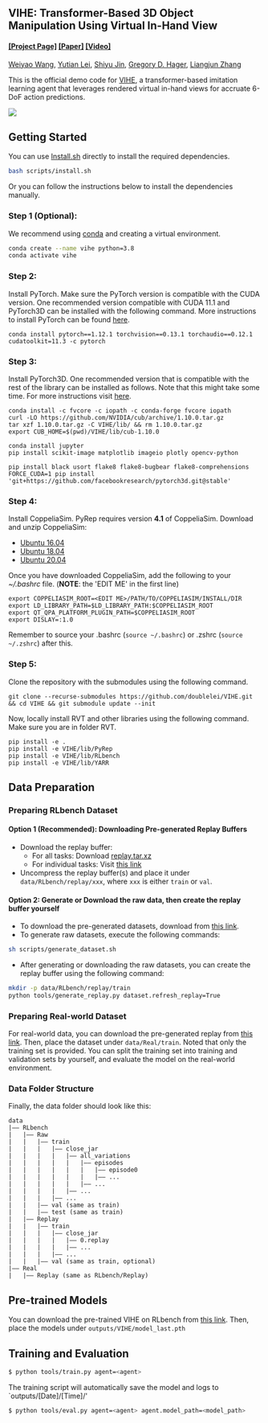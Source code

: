 ## VIHE: Transformer-Based 3D Object Manipulation Using Virtual In-Hand View

#### [[Project Page]](https://vihe-3d.github.io/) [[Paper]](*.pdf) [[Video]]()

[Weiyao Wang](https://wangweiyao.github.io/about-me/), [Yutian Lei](https://doublelei.me/), [Shiyu Jin](https://scholar.google.com/citations?user=GdYgso8AAAAJ&hl=en), [Gregory D. Hager](https://www.cs.jhu.edu/hager/), [Liangjun Zhang](https://www.cs.unc.edu/~zlj/) 

This is the official demo code for [VIHE](https://vihe-3d.github.io/), a transformer-based imitation learning agent that leverages rendered virtual in-hand views for accruate 6-DoF action predictions.


<!-- If you find this work useful in your research, please cite using the following BibTeX:

```bibtex
``` -->

<img src="media/overview.gif"/>

## Getting Started
You can use [Install.sh](scripts/install.sh) directly to install the required dependencies. 
```bash
bash scripts/install.sh
```

Or you can follow the instructions below to install the dependencies manually.

### **Step 1 (Optional):**
We recommend using [conda](https://docs.conda.io/en/latest/miniconda.html) and creating a virtual environment.
```bash
conda create --name vihe python=3.8
conda activate vihe
```

### **Step 2:** 
Install PyTorch. Make sure the PyTorch version is compatible with the CUDA version. One recommended version compatible with CUDA 11.1 and PyTorch3D can be installed with the following command. More instructions to install PyTorch can be found [here](https://pytorch.org/).
```
conda install pytorch==1.12.1 torchvision==0.13.1 torchaudio==0.12.1 cudatoolkit=11.3 -c pytorch
```

### **Step 3:** 
Install PyTorch3D. One recommended version that is compatible with the rest of the library can be installed as follows. Note that this might take some time. For more instructions visit [here](https://github.com/facebookresearch/pytorch3d/blob/main/INSTALL.md).
```
conda install -c fvcore -c iopath -c conda-forge fvcore iopath
curl -LO https://github.com/NVIDIA/cub/archive/1.10.0.tar.gz
tar xzf 1.10.0.tar.gz -C VIHE/lib/ && rm 1.10.0.tar.gz
export CUB_HOME=$(pwd)/VIHE/lib/cub-1.10.0

conda install jupyter
pip install scikit-image matplotlib imageio plotly opencv-python

pip install black usort flake8 flake8-bugbear flake8-comprehensions
FORCE_CUDA=1 pip install 'git+https://github.com/facebookresearch/pytorch3d.git@stable'
```

### **Step 4:** 
Install CoppeliaSim. PyRep requires version **4.1** of CoppeliaSim. Download and unzip CoppeliaSim: 
- [Ubuntu 16.04](https://www.coppeliarobotics.com/files/CoppeliaSim_Edu_V4_1_0_Ubuntu16_04.tar.xz)
- [Ubuntu 18.04](https://www.coppeliarobotics.com/files/CoppeliaSim_Edu_V4_1_0_Ubuntu18_04.tar.xz)
- [Ubuntu 20.04](https://www.coppeliarobotics.com/files/CoppeliaSim_Edu_V4_1_0_Ubuntu20_04.tar.xz)

Once you have downloaded CoppeliaSim, add the following to your *~/.bashrc* file. (__NOTE__: the 'EDIT ME' in the first line)

```
export COPPELIASIM_ROOT=<EDIT ME>/PATH/TO/COPPELIASIM/INSTALL/DIR
export LD_LIBRARY_PATH=$LD_LIBRARY_PATH:$COPPELIASIM_ROOT
export QT_QPA_PLATFORM_PLUGIN_PATH=$COPPELIASIM_ROOT
export DISLAY=:1.0
```
Remember to source your .bashrc (`source ~/.bashrc`) or  .zshrc (`source ~/.zshrc`) after this.

### **Step 5:** 
Clone the repository with the submodules using the following command.

```
git clone --recurse-submodules https://github.com/doublelei/VIHE.git && cd VIHE && git submodule update --init
```

Now, locally install RVT and other libraries using the following command. Make sure you are in folder RVT.
```
pip install -e .
pip install -e VIHE/lib/PyRep 
pip install -e VIHE/lib/RLbench 
pip install -e VIHE/lib/YARR 
``` 
 
## Data Preparation
### Preparing RLbench Dataset
#### Option 1 (Recommended): Downloading Pre-generated Replay Buffers
- Download the replay buffer:
  - For all tasks: Download [replay.tar.xz](https://drive.google.com/file/d/1wOkLk8ymsp3TCFWOPOQLZZJ4OIZXRUjw/view?usp=drive_link)
  - For individual tasks: Visit [this link](https://drive.google.com/drive/folders/1n_vBXEL2lWmJTNxwQIuI_NinAGGhby5m?usp=drive_link)
- Uncompress the replay buffer(s) and place it under `data/RLbench/replay/xxx`, where `xxx` is either `train` or `val`.

#### Option 2: Generate or Download the raw data, then create the replay buffer yourself
- To download the pre-generated datasets, download from [this link](https://drive.google.com/drive/folders/0B2LlLwoO3nfZfkFqMEhXWkxBdjJNNndGYl9uUDQwS1pfNkNHSzFDNGwzd1NnTmlpZXR1bVE?resourcekey=0-jRw5RaXEYRLe2W6aNrNFEQ).
- To generate raw datasets, execute the following commands:
```bash
sh scripts/generate_dataset.sh
```
- After generating or downloading the raw datasets, you can create the replay buffer using the following command:
```bash
mkdir -p data/RLbench/replay/train 
python tools/generate_replay.py dataset.refresh_replay=True
```
### Preparing Real-world Dataset
For real-world data, you can download the pre-generated replay from [this link](https://drive.google.com/file/d/1OWPfTBxGPKBPiCOIGQGWSH6GkRLBmQ6F/view?usp=sharing). Then, place the dataset under `data/Real/train`. Noted that only the training set is provided. You can split the training set into training and validation sets by yourself, and evaluate the model on the real-world environment.


### Data Folder Structure
Finally, the data folder should look like this:
```
data
|—— RLbench
|   |—— Raw
|   |   |—— train
|   |   |   |—— close_jar
|   |   |   |   |—— all_variations
|   |   |   |   |   |—— episodes
|   |   |   |   |   |   |—— episode0
|   |   |   |   |   |   |—— ...
|   |   |   |   |   |—— ...
|   |   |   |   |—— ...
|   |   |   |—— ...
|   |   |—— val (same as train)
|   |   |—— test (same as train)
|   |—— Replay
|   |   |—— train
|   |   |   |—— close_jar
|   |   |   |   |—— 0.replay
|   |   |   |   |—— ...
|   |   |   |—— ...
|   |   |—— val (same as train, optional)
|—— Real
|   |—— Replay (same as RLbench/Replay)
```



## Pre-trained Models
You can download the pre-trained VIHE on RLbench from [this link](https://drive.google.com/file/d/1fkcQuZ7CFTmcZrzlEvETIbSf6Yb-96qw/view?usp=sharing). Then, place the models under `outputs/VIHE/model_last.pth`

## Training and Evaluation
```bash
$ python tools/train.py agent=<agent>
```
The training script will automatically save the model and logs to `outputs/[Date]/[Time]/'

```bash
$ python tools/eval.py agent=<agent> agent.model_path=<model_path>
```



